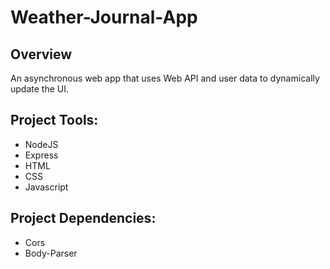 # Weather-Journal-App

## Overview
An asynchronous web app that uses Web API and user data to dynamically update the UI. 

## Project Tools: 
* NodeJS
* Express
* HTML
* CSS
* Javascript

## Project Dependencies:
* Cors
* Body-Parser



